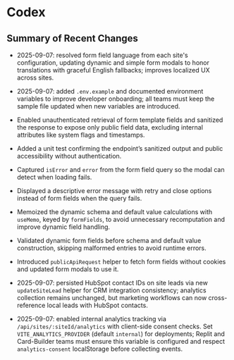 # Codex

## Summary of Recent Changes

- 2025-09-07: resolved form field language from each site's configuration, updating dynamic and simple form modals to honor translations with graceful English fallbacks; improves localized UX across sites.
- 2025-09-07: added `.env.example` and documented environment variables to improve developer onboarding; all teams must keep the sample file updated when new variables are introduced.
- Enabled unauthenticated retrieval of form template fields and sanitized the response to expose only public field data, excluding internal attributes like system flags and timestamps.
- Added a unit test confirming the endpoint’s sanitized output and public accessibility without authentication.
- Captured `isError` and `error` from the form field query so the modal can detect when loading fails.
- Displayed a descriptive error message with retry and close options instead of form fields when the query fails.
- Memoized the dynamic schema and default value calculations with `useMemo`, keyed by `formFields`, to avoid unnecessary recomputation and improve dynamic field handling.
- Validated dynamic form fields before schema and default value construction, skipping malformed entries to avoid runtime errors.
- Introduced `publicApiRequest` helper to fetch form fields without cookies and updated form modals to use it.

- 2025-09-07: persisted HubSpot contact IDs on site leads via new `updateSiteLead` helper for CRM integration consistency; analytics collection remains unchanged, but marketing workflows can now cross-reference local leads with HubSpot contacts.

- 2025-09-07: enabled internal analytics tracking via `/api/sites/:siteId/analytics` with client-side consent checks. Set `VITE_ANALYTICS_PROVIDER` (default `internal`) for deployments; Replit and Card-Builder teams must ensure this variable is configured and respect `analytics-consent` localStorage before collecting events.


